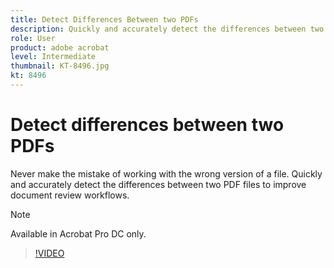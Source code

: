 ```yaml
---
title: Detect Differences Between two PDFs
description: Quickly and accurately detect the differences between two PDF files to improve document review workflows
role: User
product: adobe acrobat
level: Intermediate
thumbnail: KT-8496.jpg
kt: 8496
---
```

# Detect differences between two PDFs

Never make the mistake of working with the wrong version of a file. Quickly and accurately detect the differences between two PDF files to improve document review workflows.

>[!NOTE]
>
>Available in Acrobat Pro DC only.

>[!VIDEO](https://video.tv.adobe.com/v/337211?hidetitle=true)
